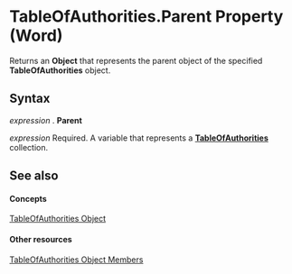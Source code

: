 
# TableOfAuthorities.Parent Property (Word)

Returns an  **Object** that represents the parent object of the specified **TableOfAuthorities** object.


## Syntax

 _expression_ . **Parent**

 _expression_ Required. A variable that represents a **[TableOfAuthorities](abd7d600-8b20-0752-4629-8a4f5193dd5d.md)** collection.


## See also


#### Concepts


[TableOfAuthorities Object](abd7d600-8b20-0752-4629-8a4f5193dd5d.md)
#### Other resources


[TableOfAuthorities Object Members](3e3c6fb0-044b-1b3d-5eff-4be354983675.md)
